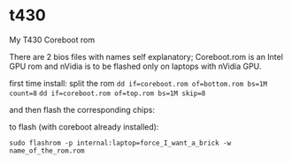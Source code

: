 # t430
 My T430 Coreboot rom

There are 2 bios files with names self explanatory;
Coreboot.rom is an Intel GPU rom and nVidia is to be flashed only on laptops with nVidia GPU.

first time install:
split the rom
` dd if=coreboot.rom of=bottom.rom bs=1M count=8 `
` dd if=coreboot.rom of=top.rom bs=1M skip=8 `

and then flash the corresponding chips:



to flash (with coreboot already installed):

`sudo flashrom -p internal:laptop=force_I_want_a_brick -w name_of_the_rom.rom `
